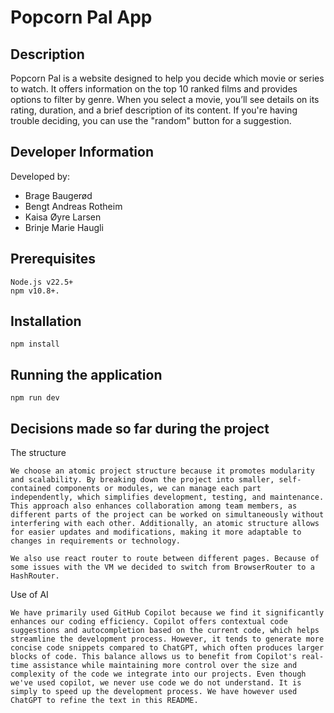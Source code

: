 # Popcorn Pal App

## Description

Popcorn Pal is a website designed to help you decide which movie or series to watch. It offers information on the top 10 ranked films and provides options to filter by genre. When you select a movie, you’ll see details on its rating, duration, and a brief description of its content. If you're having trouble deciding, you can use the "random" button for a suggestion.

## Developer Information

Developed by:

- Brage Baugerød
- Bengt Andreas Rotheim
- Kaisa Øyre Larsen
- Brinje Marie Haugli

## Prerequisites

```
Node.js v22.5+
npm v10.8+.
```

## Installation

```
npm install
```

## Running the application

```
npm run dev

```

## Decisions made so far during the project

The structure

```
We choose an atomic project structure because it promotes modularity and scalability. By breaking down the project into smaller, self-contained components or modules, we can manage each part independently, which simplifies development, testing, and maintenance. This approach also enhances collaboration among team members, as different parts of the project can be worked on simultaneously without interfering with each other. Additionally, an atomic structure allows for easier updates and modifications, making it more adaptable to changes in requirements or technology.

We also use react router to route between different pages. Because of some issues with the VM we decided to switch from BrowserRouter to a HashRouter.
```

Use of AI

```
We have primarily used GitHub Copilot because we find it significantly enhances our coding efficiency. Copilot offers contextual code suggestions and autocompletion based on the current code, which helps streamline the development process. However, it tends to generate more concise code snippets compared to ChatGPT, which often produces larger blocks of code. This balance allows us to benefit from Copilot's real-time assistance while maintaining more control over the size and complexity of the code we integrate into our projects. Even though we've used copilot, we never use code we do not understand. It is simply to speed up the development process. We have however used ChatGPT to refine the text in this README.


```
